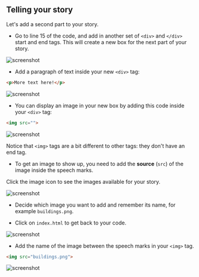 ## Telling your story

Let's add a second part to your story.

+ Go to line 15 of the code, and add in another set of `<div>` and `</div>` start and end tags. This will create a new box for the next part of your story.

![screenshot](images/story-div.png)

+ Add a paragraph of text inside your new `<div>` tag:

```html
<p>More text here!</p>
```

![screenshot](images/story-paragraph.png)

+ You can display an image in your new box by adding this code inside your `<div>` tag:

```html
<img src="">
```

![screenshot](images/story-img-tag.png)

Notice that `<img>` tags are a bit different to other tags: they don't have an end tag.

+ To get an image to show up, you need to add the **source** (`src`) of the image inside the speech marks.

Click the image icon to see the images available for your story.

![screenshot](images/story-see-images.png)

+ Decide which image you want to add and remember its name, for example `buildings.png`.

+ Click on `index.html` to get back to your code.

![screenshot](images/story-image-name.png)

+ Add the name of the image between the speech marks in your `<img>` tag.

```html
<img src="buildings.png">
```

![screenshot](images/story-image-name-add.png)
